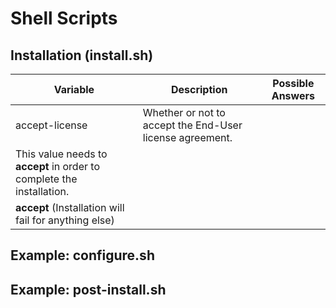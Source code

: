 # Shell Scripts

## Installation (install.sh)

| Variable | Description | Possible Answers |
| -------- | ----------- | ---------------- |
| accept-license | Whether or not to accept the End-User license agreement.
This value needs to **accept** in order to complete the installation. |
**accept** (Installation will fail for anything else) |



## Example: configure.sh

## Example: post-install.sh
